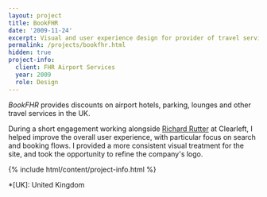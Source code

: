 ```yaml
---
layout: project
title: BookFHR
date: '2009-11-24'
excerpt: Visual and user experience design for provider of travel services
permalink: /projects/bookfhr.html
hidden: true
project-info:
  client: FHR Airport Services
  year: 2009
  role: Design
---
```

_BookFHR_ provides discounts on airport hotels, parking, lounges and other travel services in the UK.

During a short engagement working alongside [Richard Rutter][1] at Clearleft, I helped improve the overall user experience, with particular focus on search and booking flows. I provided a more consistent visual treatment for the site, and took the opportunity to refine the company's logo.

{% include html/content/project-info.html %}

[1]: http://clearleft.com/is/richard-rutter/

*[UK]: United Kingdom
